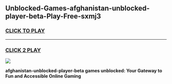 
## Unblocked-Games-afghanistan-unblocked-player-beta-Play-Free-sxmj3
<h3>
<a href="https://premium76.site?title=afghanistan-unblocked-player-beta&ref=19M">CLICK TO PLAY</a></h3>
<hr>

<h3>
<a href="https://premium76.site?title=afghanistan-unblocked-player-beta&ref=19M">CLICK 2 PLAY</a>
  
</h3>

<a href="https://premium76.site?title=afghanistan-unblocked-player-beta&ref=19M"><img src="https://clearcache.store/games.png"></a>


**afghanistan-unblocked-player-beta games unblocked: Your Gateway to Fun and Accessible Online Gaming**
